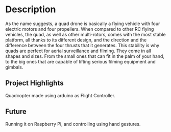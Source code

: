 # Description
As the name suggests, a quad drone is basically a flying vehicle with four electric motors and four propellers. When compared to other RC flying vehicles, the quad, as well as other multi-rotors, comes with the most stable platform, all thanks to its different design, and the direction and the difference between the four thrusts that it generates. This stability is why quads are perfect for aerial surveillance and filming. They come in all shapes and sizes. From the small ones that can fit in the palm of your hand, to the big ones that are capable of lifting serious filming equipment and gimbals. 

## Project Highlights
Quadcopter made using arduino as Flight Controller.

## Future 
Running it on Raspberry Pi, and controlling using hand gestures.
